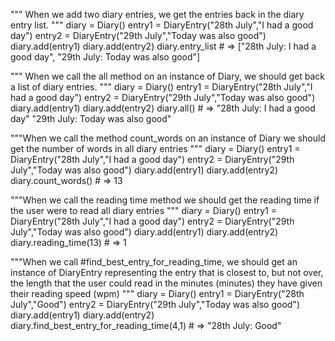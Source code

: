 """
When we add two diary entries,
we get the entries back in the diary
entry list.
"""
diary = Diary()
entry1 = DiaryEntry("28th July","I had a good day")
entry2 = DiaryEntry("29th July","Today was also good")
diary.add(entry1)
diary.add(entry2)
diary.entry_list # => ["28th July: I had a good day",
"29th July: Today was also good"]

"""
When we call the all method on an instance of Diary,
we should get back a list of diary entries.
"""
diary = Diary()
entry1 = DiaryEntry("28th July","I had a good day")
entry2 = DiaryEntry("29th July","Today was also good")
diary.add(entry1)
diary.add(entry2)
diary.all() # =>
"28th July: I had a good day"
"29th July: Today was also good"

"""When we call the method count_words on an instance of
Diary we should get the number of words in all diary entries
"""
diary = Diary()
entry1 = DiaryEntry("28th July","I had a good day")
entry2 = DiaryEntry("29th July","Today was also good")
diary.add(entry1)
diary.add(entry2)
diary.count_words() # => 13

"""When we call the reading time method we should get
the reading time if the user were to read all diary entries
"""
diary = Diary()
entry1 = DiaryEntry("28th July","I had a good day")
entry2 = DiaryEntry("29th July","Today was also good")
diary.add(entry1)
diary.add(entry2)
diary.reading_time(13) # => 1

"""When we call #find_best_entry_for_reading_time, we
should get an instance of DiaryEntry representing the entry
that is closest to, but not over, the length that the user
could read in the minutes (minutes) they have given their
reading speed (wpm)
"""
diary = Diary()
entry1 = DiaryEntry("28th July","Good")
entry2 = DiaryEntry("29th July","Today was also good")
diary.add(entry1)
diary.add(entry2)
diary.find_best_entry_for_reading_time(4,1) # => 
"28th July: Good"
